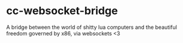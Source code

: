 # cc-websocket-bridge
A bridge between the world of shitty lua computers and the beautiful freedom governed by x86, via websockets <3 
